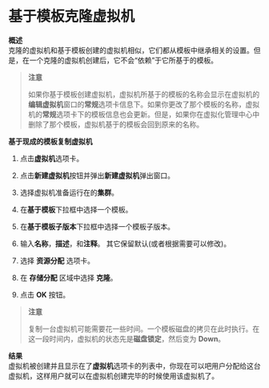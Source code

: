 # 基于模板克隆虚拟机

**概述**<br/>
克隆的虚拟机和基于模板创建的虚拟机相似，它们都从模板中继承相关的设置。但是，在一个克隆的虚拟机创建后，它不会“依赖”于它所基于的模板。

> **注意**
>
> 如果你基于模板创建虚拟机，虚拟机所基于的模板的名称会显示在虚拟机的**编辑虚拟机**窗口的**常规**选项卡信息下。如果你更改了那个模板的名称，虚拟机的**常规**选项卡下的模板信息也会更新。但是，如果你在虚拟化管理中心中删除了那个模板，虚拟机基于的模板会回到原来的名称。


**基于现成的模板复制虚拟机**

1. 点击**虚拟机**选项卡。

2. 点击**新建虚拟机**按钮并弹出**新建虚拟机**弹出窗口。

3. 选择虚拟机准备运行在的**集群**。

4. 在**基于模板**下拉框中选择一个模板。

5. 在**基于模板子版本**下拉框中选择一个模板子版本。

6. 输入**名称**，**描述**，和**注释**。 其它保留默认(或者根据需要可以修改)。

7. 选择 **资源分配** 选项卡。

8. 在 **存储分配** 区域中选择 **克隆**。

9. 点击 **OK** 按钮。

> **注意**
>
> 复制一台虚拟机可能需要花一些时间。一个模板磁盘的拷贝在此时执行。在这一段时间内，虚拟机的状态先是**磁盘锁定**，然后变为
> **Down**。

**结果**<br/>
虚拟机被创建并且显示在了**虚拟机**选项卡的列表中，你现在可以吧用户分配给这台虚拟机，这样用户就可以在虚拟机创建完毕的时候使用该虚拟机了。

